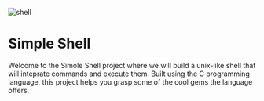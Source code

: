![shell](https://duckduckgo.com/?q=unix+shell&iar=images&iax=images&ia=images&iai=http%3A%2F%2F3.bp.blogspot.com%2F-GjbBGq7zjZM%2FT7KcdunQiSI%2FAAAAAAAAAzE%2F2Fp7GDK-YSA%2Fs1600%2FUnix.png)

# Simple Shell

Welcome to the Simole Shell project where we will build a unix-like shell that will inteprate commands and execute them. Built using the C programming language, this project helps you grasp some of the cool gems the language offers. 

